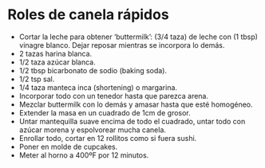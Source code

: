 # Roles de canela rápidos

- Cortar la leche para obtener ‘buttermilk’: (3/4 taza) de leche con (1 tbsp) vinagre blanco. Dejar reposar mientras se incorpora lo demás.
- 2 tazas harina blanca.
- 1/2 taza azúcar blanca.
- 1/2 tbsp bicarbonato de sodio (baking soda).
- 1/2 tsp sal.
- 1/4 taza manteca inca (shortening) o margarina.
- Incorporar todo con un tenedor hasta que parezca arena.
- Mezclar buttermilk con lo demás y amasar hasta que esté homogéneo.
- Extender la masa en un cuadrado de 1cm de grosor.
- Untar mantequilla suave encima de todo el cuadrado, untar todo con azúcar morena y espolvorear mucha canela.
- Enrollar todo, cortar en 12 rollitos como si fuera sushi.
- Poner en molde de cupcakes.
- Meter al horno a 400ºF por 12 minutos.